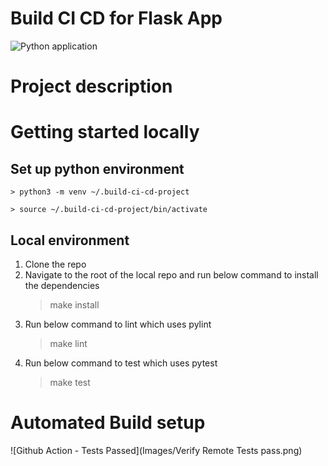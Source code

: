 # Build CI CD for Flask App

![Python application](https://github.com/jeevaeastpoint/build-ci-cd-udacity-project/workflows/Python+application/badge.svg)

# Project description


# Getting started locally

## Set up python environment

    > python3 -m venv ~/.build-ci-cd-project

    > source ~/.build-ci-cd-project/bin/activate


## Local environment

  1. Clone the repo
  2. Navigate to the root of the local repo and run below command to install the dependencies 
      > make install
  3. Run below command to lint which uses pylint
      > make lint
  4. Run below command to test which uses pytest
      > make test
  
 # Automated Build setup
   ![Github Action - Tests Passed](Images/Verify Remote Tests pass.png)
 
 

